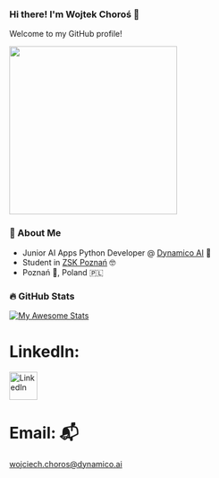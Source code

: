 ### Hi there! I'm Wojtek Choroś 👋
Welcome to my GitHub profile!

<img align="center" src="https://media1.tenor.com/m/-JMlvM0F--YAAAAd/racoon-blanket.gif" width="300">

### 🚀 About Me

- Junior AI Apps Python Developer @ <a href="https://github.com/dynamico-ai" target="_blank">Dynamico AI</a> 🤖
- Student in <a target="_blank" href="https://www.zsk.poznan.pl/">ZSK Poznań</a> 🤓
- Poznań 🐐, Poland 🇵🇱


### :fire: GitHub Stats

[![My Awesome Stats](https://awesome-github-stats.azurewebsites.net/user-stats/wChoros?cardType=github&theme=tokyonight&preferLogin=true)](https://git.io/awesome-stats-card)

# LinkedIn:
<a href="https://www.linkedin.com/in/wojciech-choro%C5%9B-234861307/" target="_blank">
  <img src="https://upload.wikimedia.org/wikipedia/commons/c/ca/LinkedIn_logo_initials.png" width="50" alt="LinkedIn">
</a>

# Email: 📬 
<a href="mailto:wojciech.choros@dynamico.ai">wojciech.choros@dynamico.ai</a> 

